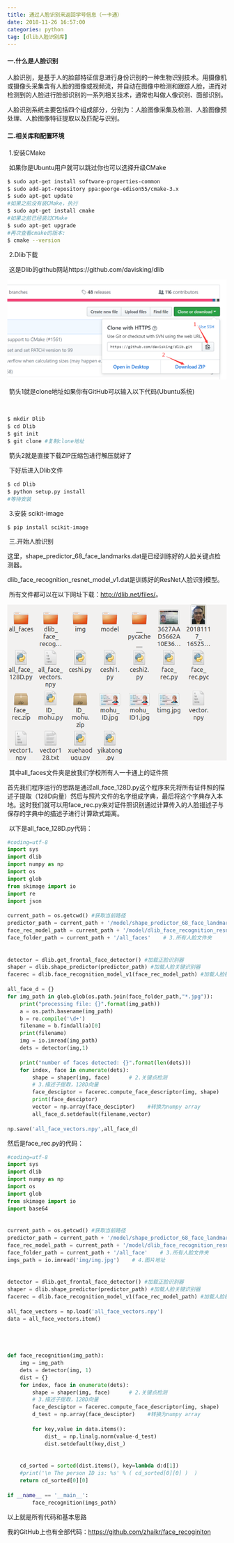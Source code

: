 ```yaml
---
title: 通过人脸识别来返回学号信息（一卡通）
date: 2018-11-26 16:57:00
categories: python
tag: [dlib人脸识别库]
---
```


#### 	一.什么是人脸识别

​	人脸识别，是基于人的脸部特征信息进行身份识别的一种生物识别技术。用摄像机或摄像头采集含有人脸的图像或视频流，并自动在图像中检测和跟踪人脸，进而对检测到的人脸进行脸部识别的一系列相关技术，通常也叫做人像识别、面部识别。

​	人脸识别系统主要包括四个组成部分，分别为：人脸图像采集及检测、人脸图像预处理、人脸图像特征提取以及匹配与识别。

#### 	二.相关库和配置环境

​	1.安装CMake

​	如果你是Ubuntu用户就可以跳过你也可以选择升级CMake

```bash
$ sudo apt-get install software-properties-common
$ sudo add-apt-repository ppa:george-edison55/cmake-3.x
$ sudo apt-get update
#如果之前没有装CMake，执行
$ sudo apt-get install cmake
#如果之前已经装过CMake
$ sudo apt-get upgrade
#再次查看cmake的版本:
$ cmake --version

```

​	2.Dlib下载

​	这是Dlib的github网站https://github.com/davisking/dlib

​![在这里插入图片描述](通过人脸识别来返回学号信息（一卡通）/a1.png)

​	箭头1就是clone地址如果你有GitHub可以输入以下代码(Ubuntu系统)

​	

```bash
$ mkdir Dlib
$ cd Dlib
$ git init
$ git clone #复制clone地址
```



​	箭头2就是直接下载ZIP压缩包进行解压就好了

​	下好后进入Dlib文件

```bash
$ cd Dlib
$ python setup.py install
#等待安装
```

​	3.安装 scikit-image

```bash
$ pip install scikit-image
```

​	三.开始人脸识别

​	这里，shape_predictor_68_face_landmarks.dat是已经训练好的人脸关键点检测器。

​	dlib_face_recognition_resnet_model_v1.dat是训练好的ResNet人脸识别模型。

​	所有文件都可以在以下网址下载：<http://dlib.net/files/>。

![在这里插入图片描述](通过人脸识别来返回学号信息（一卡通）/a2.png)

​	其中all_faces文件夹是放我们学校所有人一卡通上的证件照

​	首先我们程序运行的思路是通过all_face_128D.py这个程序来先将所有证件照的描述子提取（128D向量）然后与照片文件的名字组成字典，最后将这个字典存入本地。这时我们就可以用face_rec.py来对证件照识别通过计算传入的人脸描述子与保存的字典中的描述子进行计算欧式距离。

​	以下是all_face_128D.py代码：



```python
#coding=utf-8
import sys
import dlib
import numpy as np
import os
import glob
from skimage import io
import re
import json

current_path = os.getcwd() #获取当前路径
predictor_path = current_path + '/model/shape_predictor_68_face_landmarks.dat'  # 1.人脸关键点检测器
face_rec_model_path = current_path + '/model/dlib_face_recognition_resnet_model_v1.dat'   # 2.人脸识别模型
face_folder_path = current_path + '/all_faces'    # 3.所有人脸文件夹


detector = dlib.get_frontal_face_detector() #加载正脸识别器
shaper = dlib.shape_predictor(predictor_path) #加载人脸关键识别器
facerec = dlib.face_recognition_model_v1(face_rec_model_path) #加载人脸模型

all_face_d = {}
for img_path in glob.glob(os.path.join(face_folder_path,"*.jpg")):
    print("processing file: {}".format(img_path))
    a = os.path.basename(img_path)
    b = re.compile('\d+')
    filename = b.findall(a)[0]
    print(filename)
    img = io.imread(img_path)
    dets = detector(img,1)

    print("number of faces detected: {}".format(len(dets)))
    for index, face in enumerate(dets):
        shape = shaper(img, face)      # 2.关键点检测
        # 3.描述子提取，128D向量
        face_desciptor = facerec.compute_face_descriptor(img, shape)  
        print(face_desciptor)
        vector = np.array(face_desciptor)    #转换为numpy array
        all_face_d.setdefault(filename,vector)

np.save('all_face_vectors.npy',all_face_d)
```



然后是face_rec.py的代码：

```python
#coding=utf-8
import sys
import dlib
import numpy as np
import os
import glob
from skimage import io
import base64


current_path = os.getcwd() #获取当前路径
predictor_path = current_path + '/model/shape_predictor_68_face_landmarks.dat'  # 1.人脸关键点检测器
face_rec_model_path = current_path + '/model/dlib_face_recognition_resnet_model_v1.dat'   # 2.人脸识别模型
face_folder_path = current_path + '/all_face'    # 3.所有人脸文件夹
imgs_path = io.imread('img/img.jpg')    # 4.图片地址


detector = dlib.get_frontal_face_detector() #加载正脸识别器
shaper = dlib.shape_predictor(predictor_path) #加载人脸关键识别器
facerec = dlib.face_recognition_model_v1(face_rec_model_path) #加载人脸模型 

all_face_vectors = np.load('all_face_vectors.npy')
data = all_face_vectors.item()




def face_recognition(img_path):
    img = img_path
    dets = detector(img, 1)
    dist = {}
    for index, face in enumerate(dets):
        shape = shaper(img, face)      # 2.关键点检测
        # 3.描述子提取，128D向量
        face_desciptor = facerec.compute_face_descriptor(img, shape)   
        d_test = np.array(face_desciptor)    #转换为numpy array
        
        for key,value in data.items():
            dist_ = np.linalg.norm(value-d_test)
            dist.setdefault(key,dist_)
            
    
    cd_sorted = sorted(dist.items(), key=lambda d:d[1])
    #print('\n The person ID is: %s' % ( cd_sorted[0][0] )  ) 
    return cd_sorted[0][0]

if __name__ == '__main__':
        face_recognition(imgs_path)
```

  以上就是所有代码和基本思路

我的GitHub上也有全部代码：https://github.com/zhaikr/face_recoginiton
